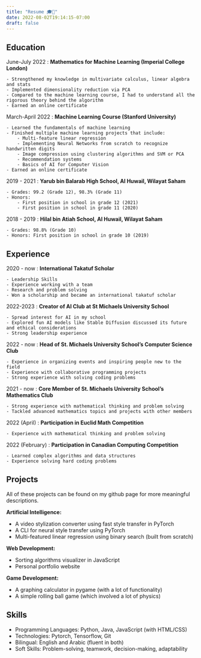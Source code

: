 ```yaml
---
title: "Resume 🎓📜"
date: 2022-08-02T19:14:15-07:00
draft: false
---
```


## Education

June-July 2022
:   **Mathematics for Machine Learning (Imperial College London)**

    - Strengthened my knowledge in multivariate calculus, linear algebra and stats
    - Implemented dimensionality reduction via PCA
    - Compared to the machine learning course, I had to understand all the rigorous theory behind the algorithm
    - Earned an online certificate

March-April 2022
:   **Machine Learning Course (Stanford University)**

    - Learned the fundamentals of machine learning
    - Finished multiple machine learning projects that include:
        - Multi-feature linear regression
        - Implementing Neural Networks from scratch to recognize handwritten digits
        - Image compression using clustering algorithms and SVM or PCA
        - Recommendation systems
        - Basics of AI for Computer Vision
    - Earned an online certificate

2019 - 2021
:   **Yarub bin Balarab High School, Al Huwail, Wilayat Saham**

    - Grades: 99.2 (Grade 12), 98.3% (Grade 11)
    - Honors: 
        - First position in school in grade 12 (2021)
        - First position in school in grade 11 (2020)

2018 - 2019
:   **Hilal bin Atiah School, Al Huwail, Wilayat Saham**

    - Grades: 98.8% (Grade 10)
    - Honors: First position in school in grade 10 (2019)

## Experience

2020 - now
:   **International Takatuf Scholar**

    - Leadership Skills
    - Experience working with a team
    - Research and problem solving
    - Won a scholarship and became an international takatuf scholar

2022-2023
:   **Creator of AI Club at St Michaels University School**

    - Spread interest for AI in my school
    - Explored fun AI models like Stable Diffusion discussed its future and ethical considerations
    - Strong leadership experience

2022 - now
:   **Head of St. Michaels University School’s Computer Science Club**

    - Experience in organizing events and inspiring people new to the field
    - Experience with collaborative programming projects
    - Strong experience with solving coding problems

2021 - now
:   **Core Member of St. Michaels University School’s Mathematics Club**

    - Strong experience with mathematical thinking and problem solving
    - Tackled advanced mathematics topics and projects with other members

2022 (April)
:   **Participation in Euclid Math Competition**

    - Experience with mathematical thinking and problem solving

2022 (February)
:   **Participation in Canadian Computing Competition**

    - Learned complex algorithms and data structures
    - Experience solving hard coding problems

## Projects

All of these projects can be found on my github page for more meaningful descriptions.

**Artificial Intelligence:**
- A video stylization converter using fast style transfer in PyTorch
- A CLI for neural style transfer using PyTorch
- Multi-featured linear regression using binary search (built from scratch)

**Web Development:**
- Sorting algorithms visualizer in JavaScript
- Personal portfolio website

**Game Development:**
- A graphing calculator in pygame (with a lot of functionality)
- A simple rolling ball game (which involved a lot of physics)

## Skills

- Programming Languages: Python, Java, JavaScript (with HTML/CSS)
- Technologies: Pytorch, Tensorflow, Git
- Bilingual: English and Arabic (fluent in both)
- Soft Skills: Problem-solving, teamwork, decision-making, adaptability